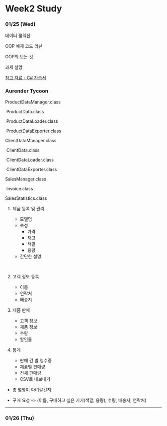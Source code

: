 # Week2 Study

### 01/25 (Wed)

데이터 콜렉션

OOP 예제 코드 리뷰

OOP의 모든 것

과제 설명

[참고 자료 - C# 자습서](https://msdn.microsoft.com/ko-kr/library/aa288436(v=vs.71).aspx)



### Aurender Tycoon



ProductDataManager.class

​    ProductData.class

​    ProductDataLoader.class

​    ProductDataExporter.class    



ClientDataManager.class

​    ClientData.class

​    ClientDataLoader.class

​    ClientDataExporter.class



SalesManager.class

​    Invoice.class



SalesStatistics.class



1. 제품 등록 및 관리 

   - 모델명
   - 속성
     - 가격
     - 재고
     - 색깔
     - 용량
   - 간단한 설명

   ​

2. 고객 정보 등록

   - 이름
   - 연락처
   - 배송지



3. 제품 판매
   - 고객 정보
   - 제품 정보
   - 수량
   - 할인률



4. 통계
   - 판매 건 별 영수증
   - 제품별 판매량
   - 전체 판매량
   - CSV로 내보내기





- 총 몇명이 다녀갈건지


- 구매 요청 -> (이름, 구매하고 싶은 기기(색깔, 용량), 수량, 배송지, 연락처)
  ​

------





### 01/26 (Thu)